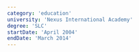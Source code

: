 ```yaml
---
category: 'education'
university: 'Nexus International Academy'
degree: 'SLC'
startDate: 'April 2004'
endDate: 'March 2014'
---
```

